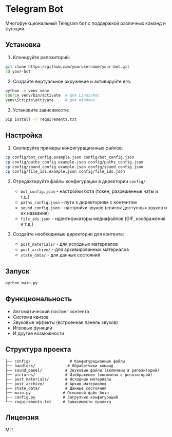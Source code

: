 # Telegram Bot

Многофункциональный Telegram бот с поддержкой различных команд и функций.

## Установка

1. Клонируйте репозиторий:
```bash
git clone https://github.com/yourusername/your-bot.git
cd your-bot
```

2. Создайте виртуальное окружение и активируйте его:
```bash
python -m venv venv
source venv/bin/activate  # для Linux/Mac
venv\Scripts\activate     # для Windows
```

3. Установите зависимости:
```bash
pip install -r requirements.txt
```

## Настройка

1. Скопируйте примеры конфигурационных файлов:
```bash
cp config/bot_config.example.json config/bot_config.json
cp config/paths_config.example.json config/paths_config.json
cp config/sound_config.example.json config/sound_config.json
cp config/file_ids.example.json config/file_ids.json
```

2. Отредактируйте файлы конфигурации в директории `config/`:
   - `bot_config.json` - настройки бота (токен, разрешенные чаты и т.д.)
   - `paths_config.json` - пути к директориям с контентом
   - `sound_config.json` - настройки звуков (список доступных звуков и их названия)
   - `file_ids.json` - идентификаторы медиафайлов (GIF, изображения и т.д.)

3. Создайте необходимые директории для контента:
   - `post_materials/` - для исходных материалов
   - `post_archive/` - для архивированных материалов
   - `state_data/` - для данных состояний

## Запуск

```bash
python main.py
```

## Функциональность

- Автоматический постинг контента
- Система квизов
- Звуковые эффекты (встроенная панель звуков)
- Игровые функции
- И другие возможности

## Структура проекта

```
├── config/                 # Конфигурационные файлы
├── handlers/              # Обработчики команд
├── sound_panel/          # Звуковые файлы (включены в репозиторий)
├── pictures/             # Изображения (включены в репозиторий)
├── post_materials/       # Исходные материалы
├── post_archive/         # Архив материалов
├── state_data/           # Данные состояний
├── main.py              # Основной файл бота
├── config.py            # Загрузчик конфигураций
└── requirements.txt     # Зависимости проекта
```

## Лицензия

MIT 
